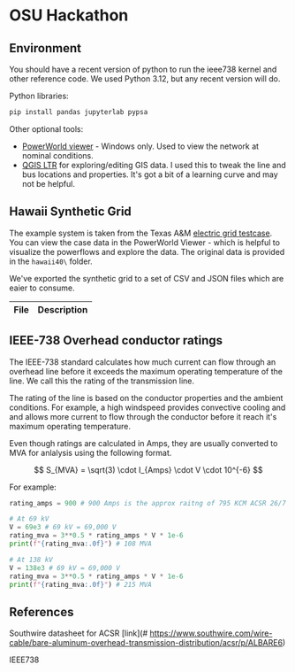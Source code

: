 # OSU Hackathon

## Environment

You should have a recent version of python to run the ieee738 kernel and other reference code.
We used Python 3.12, but any recent version will do. 

Python libraries:
```sh
pip install pandas jupyterlab pypsa
```

Other optional tools:
- [PowerWorld viewer](https://www.powerworld.com/download-purchase/demo-software/powerworld-viewer-download) - Windows only. Used to view the network at nominal conditions.
- [QGIS LTR](https://qgis.org/download/) for exploring/editing GIS data. I used this to tweak
  the line and bus locations and properties. It's got a bit of a learning curve and may not
  be helpful.

## Hawaii Synthetic Grid

The example system is taken from the Texas A&M [electric grid testcase](https://electricgrids.engr.tamu.edu/electric-grid-test-cases/). 
You can view the case data in the PowerWorld Viewer - which is helpful to visualize the powerflows and explore the data.
The original data is provided in the `hawaii40\` folder.

We've exported the synthetic grid to a set of CSV and JSON files which are eaier to consume. 

File | Description
-----|--------------------------------

## IEEE-738 Overhead conductor ratings

The IEEE-738 standard calculates how much current can flow through an overhead line before it exceeds the
maximum operating temperature of the line. We call this the rating of the transmission line.  

The rating of the line is based on the conductor properties and the ambient conditions. For example, a high windspeed provides
convective cooling and and allows more current to flow through the conductor before it reach it's maximum operating temperature.

Even though ratings are calculated in Amps, they are usually converted to MVA for anlalysis using the following format.  

$$ S_{MVA} = \sqrt(3) \cdot I_{Amps} \cdot V \cdot 10^{-6} $$

For example:
```py
rating_amps = 900 # 900 Amps is the approx raitng of 795 KCM ACSR 26/7 

# At 69 kV 
V = 69e3 # 69 kV = 69,000 V
rating_mva = 3**0.5 * rating_amps * V * 1e-6
print(f"{rating_mva:.0f}") # 108 MVA

# At 138 kV 
V = 138e3 # 69 kV = 69,000 V
rating_mva = 3**0.5 * rating_amps * V * 1e-6
print(f"{rating_mva:.0f}") # 215 MVA
```

## References

Southwire datasheet for ACSR [link](# https://www.southwire.com/wire-cable/bare-aluminum-overhead-transmission-distribution/acsr/p/ALBARE6)

IEEE738